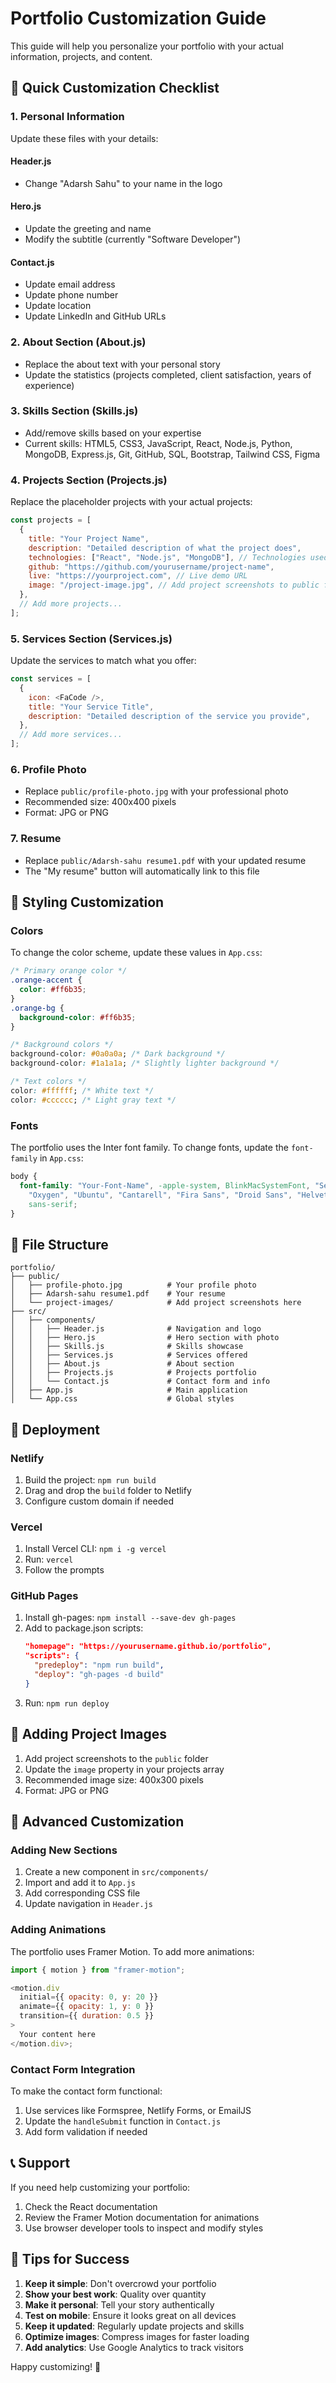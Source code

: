 # Portfolio Customization Guide

This guide will help you personalize your portfolio with your actual information, projects, and content.

## 📝 Quick Customization Checklist

### 1. Personal Information

Update these files with your details:

#### Header.js

- Change "Adarsh Sahu" to your name in the logo

#### Hero.js

- Update the greeting and name
- Modify the subtitle (currently "Software Developer")

#### Contact.js

- Update email address
- Update phone number
- Update location
- Update LinkedIn and GitHub URLs

### 2. About Section (About.js)

- Replace the about text with your personal story
- Update the statistics (projects completed, client satisfaction, years of experience)

### 3. Skills Section (Skills.js)

- Add/remove skills based on your expertise
- Current skills: HTML5, CSS3, JavaScript, React, Node.js, Python, MongoDB, Express.js, Git, GitHub, SQL, Bootstrap, Tailwind CSS, Figma

### 4. Projects Section (Projects.js)

Replace the placeholder projects with your actual projects:

```javascript
const projects = [
  {
    title: "Your Project Name",
    description: "Detailed description of what the project does",
    technologies: ["React", "Node.js", "MongoDB"], // Technologies used
    github: "https://github.com/yourusername/project-name",
    live: "https://yourproject.com", // Live demo URL
    image: "/project-image.jpg", // Add project screenshots to public folder
  },
  // Add more projects...
];
```

### 5. Services Section (Services.js)

Update the services to match what you offer:

```javascript
const services = [
  {
    icon: <FaCode />,
    title: "Your Service Title",
    description: "Detailed description of the service you provide",
  },
  // Add more services...
];
```

### 6. Profile Photo

- Replace `public/profile-photo.jpg` with your professional photo
- Recommended size: 400x400 pixels
- Format: JPG or PNG

### 7. Resume

- Replace `public/Adarsh-sahu resume1.pdf` with your updated resume
- The "My resume" button will automatically link to this file

## 🎨 Styling Customization

### Colors

To change the color scheme, update these values in `App.css`:

```css
/* Primary orange color */
.orange-accent {
  color: #ff6b35;
}
.orange-bg {
  background-color: #ff6b35;
}

/* Background colors */
background-color: #0a0a0a; /* Dark background */
background-color: #1a1a1a; /* Slightly lighter background */

/* Text colors */
color: #ffffff; /* White text */
color: #cccccc; /* Light gray text */
```

### Fonts

The portfolio uses the Inter font family. To change fonts, update the `font-family` in `App.css`:

```css
body {
  font-family: "Your-Font-Name", -apple-system, BlinkMacSystemFont, "Segoe UI", "Roboto",
    "Oxygen", "Ubuntu", "Cantarell", "Fira Sans", "Droid Sans", "Helvetica Neue",
    sans-serif;
}
```

## 📁 File Structure

```
portfolio/
├── public/
│   ├── profile-photo.jpg          # Your profile photo
│   ├── Adarsh-sahu resume1.pdf    # Your resume
│   └── project-images/            # Add project screenshots here
├── src/
│   ├── components/
│   │   ├── Header.js              # Navigation and logo
│   │   ├── Hero.js                # Hero section with photo
│   │   ├── Skills.js              # Skills showcase
│   │   ├── Services.js            # Services offered
│   │   ├── About.js               # About section
│   │   ├── Projects.js            # Projects portfolio
│   │   └── Contact.js             # Contact form and info
│   ├── App.js                     # Main application
│   └── App.css                    # Global styles
```

## 🚀 Deployment

### Netlify

1. Build the project: `npm run build`
2. Drag and drop the `build` folder to Netlify
3. Configure custom domain if needed

### Vercel

1. Install Vercel CLI: `npm i -g vercel`
2. Run: `vercel`
3. Follow the prompts

### GitHub Pages

1. Install gh-pages: `npm install --save-dev gh-pages`
2. Add to package.json scripts:
   ```json
   "homepage": "https://yourusername.github.io/portfolio",
   "scripts": {
     "predeploy": "npm run build",
     "deploy": "gh-pages -d build"
   }
   ```
3. Run: `npm run deploy`

## 📱 Adding Project Images

1. Add project screenshots to the `public` folder
2. Update the `image` property in your projects array
3. Recommended image size: 400x300 pixels
4. Format: JPG or PNG

## 🔧 Advanced Customization

### Adding New Sections

1. Create a new component in `src/components/`
2. Import and add it to `App.js`
3. Add corresponding CSS file
4. Update navigation in `Header.js`

### Adding Animations

The portfolio uses Framer Motion. To add more animations:

```javascript
import { motion } from "framer-motion";

<motion.div
  initial={{ opacity: 0, y: 20 }}
  animate={{ opacity: 1, y: 0 }}
  transition={{ duration: 0.5 }}
>
  Your content here
</motion.div>;
```

### Contact Form Integration

To make the contact form functional:

1. Use services like Formspree, Netlify Forms, or EmailJS
2. Update the `handleSubmit` function in `Contact.js`
3. Add form validation if needed

## 📞 Support

If you need help customizing your portfolio:

1. Check the React documentation
2. Review the Framer Motion documentation for animations
3. Use browser developer tools to inspect and modify styles

## 🎯 Tips for Success

1. **Keep it simple**: Don't overcrowd your portfolio
2. **Show your best work**: Quality over quantity
3. **Make it personal**: Tell your story authentically
4. **Test on mobile**: Ensure it looks great on all devices
5. **Keep it updated**: Regularly update projects and skills
6. **Optimize images**: Compress images for faster loading
7. **Add analytics**: Use Google Analytics to track visitors

Happy customizing! 🚀


